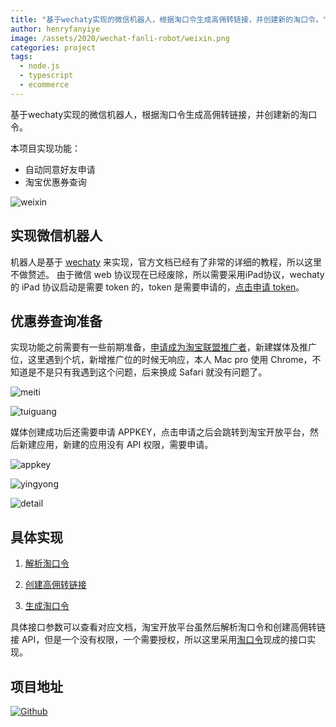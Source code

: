 ```yaml
---
title: "基于wechaty实现的微信机器人，根据淘口令生成高佣转链接，并创建新的淘口令。"
author: henryfanyiye
image: /assets/2020/wechat-fanli-robot/weixin.png
categories: project
tags:
  - node.js
  - typescript
  - ecommerce
---
```


基于wechaty实现的微信机器人，根据淘口令生成高佣转链接，并创建新的淘口令。

本项目实现功能：

- 自动同意好友申请
- 淘宝优惠券查询

![weixin](/assets/2020/wechat-fanli-robot/weixin.png)

## 实现微信机器人

机器人是基于 [wechaty](https://wechaty.js.org/v/zh/quick-start) 来实现，官方文档已经有了非常的详细的教程，所以这里不做赘述。
由于微信 web 协议现在已经废除，所以需要采用iPad协议，wechaty 的 iPad 协议启动是需要 token 的，token 是需要申请的，[点击申请 token](https://github.com/juzibot/Welcome/wiki/Everything-about-Wechaty)。

## 优惠券查询准备

实现功能之前需要有一些前期准备，[申请成为淘宝联盟推广者](https://mos.m.taobao.com/union/pub/site/help?spm=a219t.11817172.0.d8067a02d.55c56a15rIqGt3)，新建媒体及推广位，这里遇到个坑，新增推广位的时候无响应，本人 Mac pro 使用 Chrome，不知道是不是只有我遇到这个问题，后来换成 Safari 就没有问题了。

![meiti](/assets/2020/wechat-fanli-robot/meiti.png)

![tuiguang](/assets/2020/wechat-fanli-robot/tuiguang.png)

媒体创建成功后还需要申请 APPKEY，点击申请之后会跳转到淘宝开放平台，然后新建应用，新建的应用没有 API 权限，需要申请。

![appkey](/assets/2020/wechat-fanli-robot/appkey.png)

![yingyong](/assets/2020/wechat-fanli-robot/yingyong.png)

![detail](/assets/2020/wechat-fanli-robot/detail.png)

## 具体实现

1. [解析淘口令](https://www.taokouling.com/api/tkljm/)

2. [创建高佣转链接](https://www.taokouling.com/api/gyjk/)

3. [生成淘口令](https://open.taobao.com/api.htm?docId=31127&docType=2&scopeId=11655)

具体接口参数可以查看对应文档，淘宝开放平台虽然后解析淘口令和创建高佣转链接 API，但是一个没有权限，一个需要授权，所以这里采用[淘口令](https://www.taokouling.com/)现成的接口实现。

## 项目地址

[![Github](https://img.shields.io/badge/GIhub-%40henryfanyiye-brightgreen)](https://github.com/henryfanyiye/wechat-fanli-robot.git)
